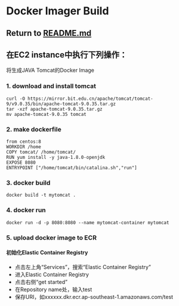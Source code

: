 # Docker Imager Build

## Return to [README.md](README.md)


## 在EC2 instance中执行下列操作：
将生成JAVA Tomcat的Docker Image


### 1. download and install tomcat
```
curl -O https://mirror.bit.edu.cn/apache/tomcat/tomcat-9/v9.0.35/bin/apache-tomcat-9.0.35.tar.gz
tar -xzf apache-tomcat-9.0.35.tar.gz
mv apache-tomcat-9.0.35 tomcat
```
### 2. make dockerfile
```
from centos:8
WORKDIR /home
COPY tomcat/ /home/tomcat/
RUN yum install -y java-1.8.0-openjdk
EXPOSE 8080
ENTRYPOINT ["/home/tomcat/bin/catalina.sh","run"]
```
### 3. docker build
```
docker build -t mytomcat .
```
### 4. docker run
```
docker run -d -p 8080:8080 --name mytomcat-container mytomcat
```
### 5. upload docker image to ECR

#### 初始化Elastic Container Registry
- 点击左上角“Services”，搜索“Elastic Container Registry”
- 进入Elastic Container Registry
- 点击右侧“get started”
- 在Repository name处，输入test
- 保存URI，如xxxxxx.dkr.ecr.ap-southeast-1.amazonaws.com/test





